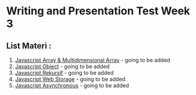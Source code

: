 # **Writing and Presentation Test Week 3**

## List Materi :

1. [Javascript Array & Multidimensional Array](https://github.com/abilsabili50/Writing-and-Presentation-Test/tree/main/week-3#array--multidimensional-array) - going to be added
2. [Javascript Object](https://github.com/abilsabili50/Writing-and-Presentation-Test/tree/main/week-3#object) - going to be added
3. [Javascript Rekursif](https://github.com/abilsabili50/Writing-and-Presentation-Test/tree/main/week-3#rekursif) - going to be added
4. [Javascript Web Storage](https://github.com/abilsabili50/Writing-and-Presentation-Test/tree/main/week-3#web-storage) - going to be added
5. [Javascript Asynchronous](https://github.com/abilsabili50/Writing-and-Presentation-Test/tree/main/week-3#asynchronous) - going to be added

